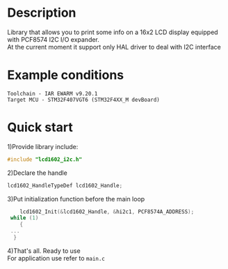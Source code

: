 # Description
Library that allows you to print some info on a 16x2 LCD display equipped with PCF8574 I2C I/O expander.  
At the current moment it support only HAL driver to deal with I2C interface

# Example conditions
`Toolchain - IAR EWARM v9.20.1`  
`Target MCU - STM32F407VGT6 (STM32F4XX_M devBoard)`  

# Quick start
1)Provide library include:
```C
#include "lcd1602_i2c.h"
```
2)Declare the handle
```C
lcd1602_HandleTypeDef lcd1602_Handle;
```
3)Put initialization function before the main loop
```C
	lcd1602_Init(&lcd1602_Handle, &hi2c1, PCF8574A_ADDRESS);
 while (1)
	{
 ...
  }
```
4)That's all. Ready to use  
For application use refer to `main.c`
